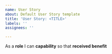 ```yaml
---
name: User Story
about: Default User Story template
title: 'User Story: <TITLE>'
labels: ''
assignees: ''

---
```


As a **role** I can **capability** so that **received benefit**
